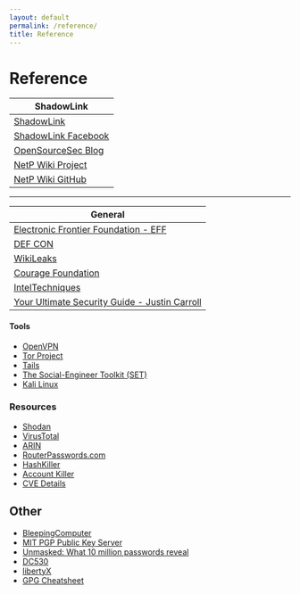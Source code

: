 ```yaml
---
layout: default
permalink: /reference/
title: Reference
---
```

Reference 
====================

| ShadowLink |
| ------------- |
| [ShadowLink](http://www.shadowlinkit.com) |
| [ShadowLink Facebook](https://www.facebook.com/shadowlinksec/)
| [OpenSourceSec Blog](http://www.shadowlinkit.com/blog/) |
| [NetP Wiki Project](http://wiki.shadowlinkit.com/) |
| [NetP Wiki GitHub](https://github.com/ckreon/netp_wiki) |

---

| General |
| ------------- |
| [Electronic Frontier Foundation - EFF](https://www.eff.org/) |
| [DEF CON](https://www.defcon.org/) |
| [WikiLeaks](https://wikileaks.org/) |
| [Courage Foundation](https://www.couragefound.org/) |
| [IntelTechniques](https://inteltechniques.com/) |
| [Your Ultimate Security Guide - Justin Carroll](https://www.yourultimatesecurity.guide/) |

#### Tools

* [OpenVPN](https://openvpn.net/)
* [Tor Project](https://www.torproject.org/)
* [Tails](https://tails.boum.org/)
* [The Social-Engineer Toolkit (SET)](https://www.trustedsec.com/social-engineer-toolkit/)
* [Kali Linux](https://www.kali.org/)


### Resources

* [Shodan](https://www.shodan.io/)
* [VirusTotal](https://www.virustotal.com/)
* [ARIN](https://www.arin.net/)
* [RouterPasswords.com](http://www.routerpasswords.com/)
* [HashKiller](https://hashkiller.co.uk/)
* [Account Killer](https://www.accountkiller.com/en/)
* [CVE Details](https://www.cvedetails.com/)

## Other

* [BleepingComputer](http://www.bleepingcomputer.com/)
* [MIT PGP Public Key Server](https://pgp.mit.edu/)
* [Unmasked: What 10 million passwords reveal](https://wpengine.com/unmasked/)
* [DC530](http://dc530.org/)
* [libertyX](https://libertyx.com/)
* [GPG Cheatsheet](http://irtfweb.ifa.hawaii.edu/~lockhart/gpg/)
